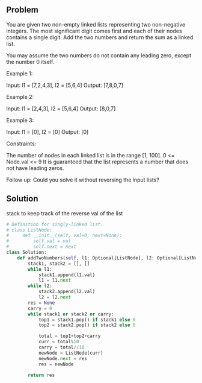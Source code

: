 ## Problem
You are given two non-empty linked lists representing two non-negative integers. The most significant digit comes first and each of their nodes contains a single digit. Add the two numbers and return the sum as a linked list.

You may assume the two numbers do not contain any leading zero, except the number 0 itself.

 

Example 1:


Input: l1 = [7,2,4,3], l2 = [5,6,4]
Output: [7,8,0,7]

Example 2:

Input: l1 = [2,4,3], l2 = [5,6,4]
Output: [8,0,7]

Example 3:

Input: l1 = [0], l2 = [0]
Output: [0]
 

Constraints:

The number of nodes in each linked list is in the range [1, 100].
0 <= Node.val <= 9
It is guaranteed that the list represents a number that does not have leading zeros.
 

Follow up: Could you solve it without reversing the input lists?

## Solution
stack to keep track of the reverse val of the list 

```python
# Definition for singly-linked list.
# class ListNode:
#     def __init__(self, val=0, next=None):
#         self.val = val
#         self.next = next
class Solution:
    def addTwoNumbers(self, l1: Optional[ListNode], l2: Optional[ListNode]) -> Optional[ListNode]:
        stack1, stack2 = [], []
        while l1: 
            stack1.append(l1.val)
            l1 = l1.next
        while l2:
            stack2.append(l2.val)
            l2 = l2.next
        res = None
        carry = 0
        while stack1 or stack2 or carry:
            top1 = stack1.pop() if stack1 else 0
            top2 = stack2.pop() if stack2 else 0

            total = top1+top2+carry
            curr = total%10 
            carry = total//10
            newNode = ListNode(curr)
            newNode.next = res
            res = newNode
            
        return res

```